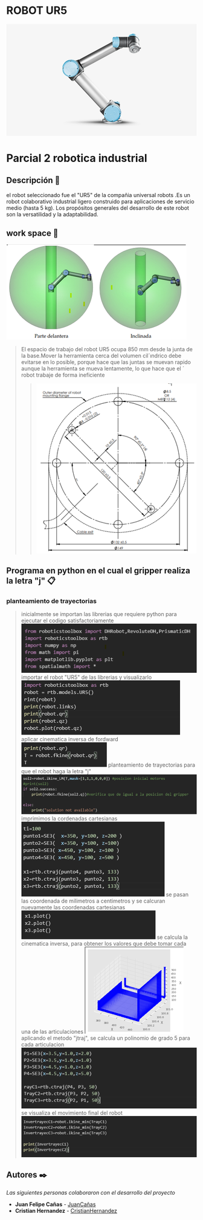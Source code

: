 
# ROBOT UR5
![2222](https://github.com/cristianchernandezs/Parcial_2_robotica/blob/main/fondo.png)

# Parcial 2 robotica industrial

## Descripción 📃
el robot seleccionado fue el "UR5" de la compañia universal robots .Es un robot colaborativo industrial ligero construido para aplicaciones de servicio medio (hasta 5 kg). Los propósitos generales del desarrollo de este robot son la versatilidad y la adaptabilidad.


## work space 🎯
![2223](https://github.com/cristianchernandezs/Parcial_2_robotica/blob/main/espacio.png)
>El espacio de trabajo del robot UR5 ocupa 850 mm desde la junta de la base.Mover la herramienta cerca
del volumen cil´ındrico debe evitarse en lo posible, porque hace que las juntas se
muevan rapido aunque la herramienta se mueva lentamente, lo que hace que el ´
robot trabaje de forma ineficiente
>>![2223](https://github.com/cristianchernandezs/Parcial_2_robotica/blob/main/Captura%20de%20pantalla%202021-10-09%20234718.png)
## Programa en python en el cual el gripper realiza la letra "j" 📋
### planteamiento de trayectorias
>inicialmente se importan las librerias que requiere python para ejecutar el codigo satisfactoriamente 
>![2223](https://github.com/cristianchernandezs/Parcial_2_robotica/blob/main/imagenes%20github/CODIGO1.png)
>importar el robot "UR5" de las librerias y visualizarlo
>![2223](https://github.com/cristianchernandezs/Parcial_2_robotica/blob/main/imagenes%20github/CODIGO2.png)
>aplicar cinematica inversa de fordward
>![2223](https://github.com/cristianchernandezs/Parcial_2_robotica/blob/main/imagenes%20github/CODIGO3.png)
>planteamiento de trayectorias para que el robot haga la letra "j"
>![2223](https://github.com/cristianchernandezs/Parcial_2_robotica/blob/main/imagenes%20github/CODIGO4.png)
>imprimimos la cordenadas cartesianas
>![2223](https://github.com/cristianchernandezs/Parcial_2_robotica/blob/main/imagenes%20github/CODIGO5.png)
>se pasan las coordenada de milimetros a centimetros y se calcuran nuevamente las coordenadas cartesianas 
>![2223](https://github.com/cristianchernandezs/Parcial_2_robotica/blob/main/imagenes%20github/CODIGO6.png)
>se calcula la cinematica inversa, para obtener los valores que debe tomar cada una de las articulaciones
>![2223](https://github.com/cristianchernandezs/Parcial_2_robotica/blob/main/imagenes%20github/CODIGO7.png)
>aplicando el metodo "jtraj", se calcula un polinomio de grado 5 para cada articulacion 
![2223](https://github.com/cristianchernandezs/Parcial_2_robotica/blob/main/imagenes%20github/CODIGO8.png)
>se visualiza el movimiento final del robot 
>![2223](https://github.com/cristianchernandezs/Parcial_2_robotica/blob/main/imagenes%20github/CODIGO9.png)






  
 


## Autores ✒️

_Las siguientes personas colaboraron con el desarrollo del proyecto_

* **Juan Felipe Cañas** - [JuanCañas](https://github.com/jcscorpion)
* **Cristian Hernandez** - [CristianHernandez](https://github.com/cristianchernandezs)
 

